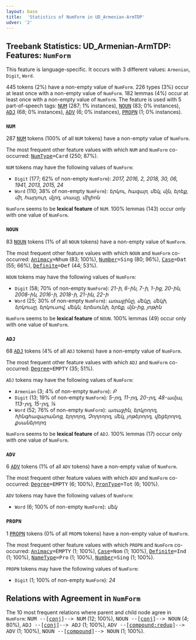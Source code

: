 ```yaml
---
layout: base
title:  'Statistics of NumForm in UD_Armenian-ArmTDP'
udver: '2'
---
```


## Treebank Statistics: UD_Armenian-ArmTDP: Features: `NumForm`

This feature is language-specific.
It occurs with 3 different values: `Armenian`, `Digit`, `Word`.

445 tokens (2%) have a non-empty value of `NumForm`.
226 types (3%) occur at least once with a non-empty value of `NumForm`.
182 lemmas (4%) occur at least once with a non-empty value of `NumForm`.
The feature is used with 5 part-of-speech tags: <tt><a href="hy_armtdp-pos-NUM.html">NUM</a></tt> (287; 1% instances), <tt><a href="hy_armtdp-pos-NOUN.html">NOUN</a></tt> (83; 0% instances), <tt><a href="hy_armtdp-pos-ADJ.html">ADJ</a></tt> (68; 0% instances), <tt><a href="hy_armtdp-pos-ADV.html">ADV</a></tt> (6; 0% instances), <tt><a href="hy_armtdp-pos-PROPN.html">PROPN</a></tt> (1; 0% instances).

### `NUM`

287 <tt><a href="hy_armtdp-pos-NUM.html">NUM</a></tt> tokens (100% of all `NUM` tokens) have a non-empty value of `NumForm`.

The most frequent other feature values with which `NUM` and `NumForm` co-occurred: <tt><a href="hy_armtdp-feat-NumType.html">NumType</a></tt><tt>=Card</tt> (250; 87%).

`NUM` tokens may have the following values of `NumForm`:

* `Digit` (177; 62% of non-empty `NumForm`): <em>2017, 2016, 2, 2018, 30, 06, 1941, 2013, 2015, 24</em>
* `Word` (110; 38% of non-empty `NumForm`): <em>երկու, հազար, մեկ, մլն, երեք, մի, հարյուր, մլրդ, տասը, միլիոն</em>

`NumForm` seems to be **lexical feature** of `NUM`. 100% lemmas (143) occur only with one value of `NumForm`.

### `NOUN`

83 <tt><a href="hy_armtdp-pos-NOUN.html">NOUN</a></tt> tokens (1% of all `NOUN` tokens) have a non-empty value of `NumForm`.

The most frequent other feature values with which `NOUN` and `NumForm` co-occurred: <tt><a href="hy_armtdp-feat-Animacy.html">Animacy</a></tt><tt>=Nhum</tt> (83; 100%), <tt><a href="hy_armtdp-feat-Number.html">Number</a></tt><tt>=Sing</tt> (80; 96%), <tt><a href="hy_armtdp-feat-Case.html">Case</a></tt><tt>=Dat</tt> (55; 66%), <tt><a href="hy_armtdp-feat-Definite.html">Definite</a></tt><tt>=Def</tt> (44; 53%).

`NOUN` tokens may have the following values of `NumForm`:

* `Digit` (58; 70% of non-empty `NumForm`): <em>21-ի, 6-ին, 7-ի, 1-ից, 20-ին, 2008-ին, 2016-ի, 2018-ի, 21-ին, 22-ի</em>
* `Word` (25; 30% of non-empty `NumForm`): <em>առաջինը, մեկը, մեկի, երկուսը, երկուսով, մեկն, երեսունի, երեք, մլն-ից, յոթին</em>

`NumForm` seems to be **lexical feature** of `NOUN`. 100% lemmas (49) occur only with one value of `NumForm`.

### `ADJ`

68 <tt><a href="hy_armtdp-pos-ADJ.html">ADJ</a></tt> tokens (4% of all `ADJ` tokens) have a non-empty value of `NumForm`.

The most frequent other feature values with which `ADJ` and `NumForm` co-occurred: <tt><a href="hy_armtdp-feat-Degree.html">Degree</a></tt><tt>=EMPTY</tt> (35; 51%).

`ADJ` tokens may have the following values of `NumForm`:

* `Armenian` (3; 4% of non-empty `NumForm`): <em>Բ</em>
* `Digit` (13; 19% of non-empty `NumForm`): <em>5-րդ, 11-րդ, 20-րդ, 48-ամյա, 113-րդ, 15-րդ, ⅛</em>
* `Word` (52; 76% of non-empty `NumForm`): <em>առաջին, երկրորդ, հինգհազարանոց, երրորդ, Չորրորդ, մեկ, յոթերորդ, վեցերորդ, քսաներորդ</em>

`NumForm` seems to be **lexical feature** of `ADJ`. 100% lemmas (17) occur only with one value of `NumForm`.

### `ADV`

6 <tt><a href="hy_armtdp-pos-ADV.html">ADV</a></tt> tokens (1% of all `ADV` tokens) have a non-empty value of `NumForm`.

The most frequent other feature values with which `ADV` and `NumForm` co-occurred: <tt><a href="hy_armtdp-feat-Degree.html">Degree</a></tt><tt>=EMPTY</tt> (6; 100%), <tt><a href="hy_armtdp-feat-PronType.html">PronType</a></tt><tt>=Tot</tt> (6; 100%).

`ADV` tokens may have the following values of `NumForm`:

* `Word` (6; 100% of non-empty `NumForm`): <em>մեկ</em>

### `PROPN`

1 <tt><a href="hy_armtdp-pos-PROPN.html">PROPN</a></tt> tokens (0% of all `PROPN` tokens) have a non-empty value of `NumForm`.

The most frequent other feature values with which `PROPN` and `NumForm` co-occurred: <tt><a href="hy_armtdp-feat-Animacy.html">Animacy</a></tt><tt>=EMPTY</tt> (1; 100%), <tt><a href="hy_armtdp-feat-Case.html">Case</a></tt><tt>=Nom</tt> (1; 100%), <tt><a href="hy_armtdp-feat-Definite.html">Definite</a></tt><tt>=Ind</tt> (1; 100%), <tt><a href="hy_armtdp-feat-NameType.html">NameType</a></tt><tt>=Pro</tt> (1; 100%), <tt><a href="hy_armtdp-feat-Number.html">Number</a></tt><tt>=Sing</tt> (1; 100%).

`PROPN` tokens may have the following values of `NumForm`:

* `Digit` (1; 100% of non-empty `NumForm`): <em>24</em>

## Relations with Agreement in `NumForm`

The 10 most frequent relations where parent and child node agree in `NumForm`:
<tt>NUM --[<tt><a href="hy_armtdp-dep-conj.html">conj</a></tt>]--> NUM</tt> (12; 100%),
<tt>NOUN --[<tt><a href="hy_armtdp-dep-conj.html">conj</a></tt>]--> NOUN</tt> (4; 80%),
<tt>ADJ --[<tt><a href="hy_armtdp-dep-conj.html">conj</a></tt>]--> ADJ</tt> (1; 100%),
<tt>ADV --[<tt><a href="hy_armtdp-dep-compound-redup.html">compound:redup</a></tt>]--> ADV</tt> (1; 100%),
<tt>NOUN --[<tt><a href="hy_armtdp-dep-compound.html">compound</a></tt>]--> NOUN</tt> (1; 100%).

